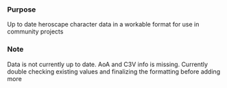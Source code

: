 ### Purpose
Up to date heroscape character data in a workable format for use in community projects

### Note
Data is not currently up to date. AoA and C3V info is missing. Currently double checking existing values and finalizing the formatting before adding more
